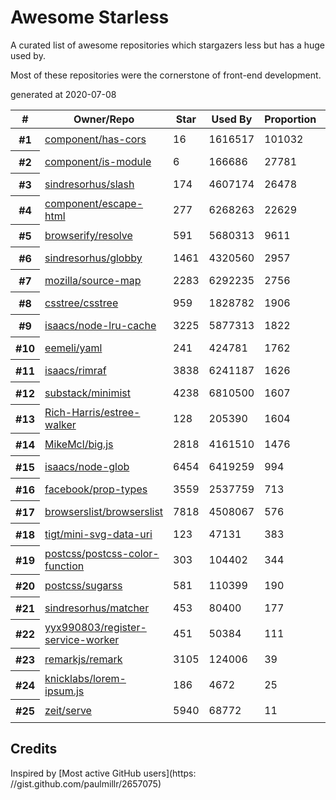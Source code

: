 
# Awesome Starless

A curated list of awesome repositories which stargazers less but has a huge used by.

Most of these repositories were the cornerstone of front-end development.

generated at 2020-07-08

<table cellspacing="0">
  <thead>
    <th scope="col">#</th>
    <th scope="col">Owner/Repo</th>
    <th scope="col">Star</th>
    <!-- Language currently disabled: GitHub returns 'Shell' for most users <th scope="col">Language</th> -->
    <th scope="col">Used By</th>
    <th scope="col">Proportion</th>
    <th scope="col" width="30">Picture</th>
  </thead>
  <tbody>
    
  <tr>
    <th scope="row">#1</th>
    <td><a href="https://github.com/component/has-cors">component/has-cors</a></td>
    <td>16</td>
    <td>1616517</td>
    <td>101032</td>
    <td><img width="30" height="30" src="https://avatars1.githubusercontent.com/u/1687071?v=4"></td></tr>
  </tr>
          
  <tr>
    <th scope="row">#2</th>
    <td><a href="https://github.com/component/is-module">component/is-module</a></td>
    <td>6</td>
    <td>166686</td>
    <td>27781</td>
    <td><img width="30" height="30" src="https://avatars1.githubusercontent.com/u/1687071?v=4"></td></tr>
  </tr>
          
  <tr>
    <th scope="row">#3</th>
    <td><a href="https://github.com/sindresorhus/slash">sindresorhus/slash</a></td>
    <td>174</td>
    <td>4607174</td>
    <td>26478</td>
    <td><img width="30" height="30" src="https://avatars1.githubusercontent.com/u/170270?v=4"></td></tr>
  </tr>
          
  <tr>
    <th scope="row">#4</th>
    <td><a href="https://github.com/component/escape-html">component/escape-html</a></td>
    <td>277</td>
    <td>6268263</td>
    <td>22629</td>
    <td><img width="30" height="30" src="https://avatars1.githubusercontent.com/u/1687071?v=4"></td></tr>
  </tr>
          
  <tr>
    <th scope="row">#5</th>
    <td><a href="https://github.com/browserify/resolve">browserify/resolve</a></td>
    <td>591</td>
    <td>5680313</td>
    <td>9611</td>
    <td><img width="30" height="30" src="https://avatars2.githubusercontent.com/u/6320506?v=4"></td></tr>
  </tr>
          
  <tr>
    <th scope="row">#6</th>
    <td><a href="https://github.com/sindresorhus/globby">sindresorhus/globby</a></td>
    <td>1461</td>
    <td>4320560</td>
    <td>2957</td>
    <td><img width="30" height="30" src="https://avatars1.githubusercontent.com/u/170270?v=4"></td></tr>
  </tr>
          
  <tr>
    <th scope="row">#7</th>
    <td><a href="https://github.com/mozilla/source-map">mozilla/source-map</a></td>
    <td>2283</td>
    <td>6292235</td>
    <td>2756</td>
    <td><img width="30" height="30" src="https://avatars2.githubusercontent.com/u/131524?v=4"></td></tr>
  </tr>
          
  <tr>
    <th scope="row">#8</th>
    <td><a href="https://github.com/csstree/csstree">csstree/csstree</a></td>
    <td>959</td>
    <td>1828782</td>
    <td>1906</td>
    <td><img width="30" height="30" src="https://avatars3.githubusercontent.com/u/18097402?v=4"></td></tr>
  </tr>
          
  <tr>
    <th scope="row">#9</th>
    <td><a href="https://github.com/isaacs/node-lru-cache">isaacs/node-lru-cache</a></td>
    <td>3225</td>
    <td>5877313</td>
    <td>1822</td>
    <td><img width="30" height="30" src="https://avatars2.githubusercontent.com/u/9287?v=4"></td></tr>
  </tr>
          
  <tr>
    <th scope="row">#10</th>
    <td><a href="https://github.com/eemeli/yaml">eemeli/yaml</a></td>
    <td>241</td>
    <td>424781</td>
    <td>1762</td>
    <td><img width="30" height="30" src="https://avatars2.githubusercontent.com/u/617000?v=4"></td></tr>
  </tr>
          
  <tr>
    <th scope="row">#11</th>
    <td><a href="https://github.com/isaacs/rimraf">isaacs/rimraf</a></td>
    <td>3838</td>
    <td>6241187</td>
    <td>1626</td>
    <td><img width="30" height="30" src="https://avatars2.githubusercontent.com/u/9287?v=4"></td></tr>
  </tr>
          
  <tr>
    <th scope="row">#12</th>
    <td><a href="https://github.com/substack/minimist">substack/minimist</a></td>
    <td>4238</td>
    <td>6810500</td>
    <td>1607</td>
    <td><img width="30" height="30" src="https://avatars0.githubusercontent.com/u/12631?v=4"></td></tr>
  </tr>
          
  <tr>
    <th scope="row">#13</th>
    <td><a href="https://github.com/Rich-Harris/estree-walker">Rich-Harris/estree-walker</a></td>
    <td>128</td>
    <td>205390</td>
    <td>1604</td>
    <td><img width="30" height="30" src="https://avatars3.githubusercontent.com/u/1162160?v=4"></td></tr>
  </tr>
          
  <tr>
    <th scope="row">#14</th>
    <td><a href="https://github.com/MikeMcl/big.js">MikeMcl/big.js</a></td>
    <td>2818</td>
    <td>4161510</td>
    <td>1476</td>
    <td><img width="30" height="30" src="https://avatars0.githubusercontent.com/u/921201?v=4"></td></tr>
  </tr>
          
  <tr>
    <th scope="row">#15</th>
    <td><a href="https://github.com/isaacs/node-glob">isaacs/node-glob</a></td>
    <td>6454</td>
    <td>6419259</td>
    <td>994</td>
    <td><img width="30" height="30" src="https://avatars2.githubusercontent.com/u/9287?v=4"></td></tr>
  </tr>
          
  <tr>
    <th scope="row">#16</th>
    <td><a href="https://github.com/facebook/prop-types">facebook/prop-types</a></td>
    <td>3559</td>
    <td>2537759</td>
    <td>713</td>
    <td><img width="30" height="30" src="https://avatars3.githubusercontent.com/u/69631?v=4"></td></tr>
  </tr>
          
  <tr>
    <th scope="row">#17</th>
    <td><a href="https://github.com/browserslist/browserslist">browserslist/browserslist</a></td>
    <td>7818</td>
    <td>4508067</td>
    <td>576</td>
    <td><img width="30" height="30" src="https://avatars0.githubusercontent.com/u/37521022?v=4"></td></tr>
  </tr>
          
  <tr>
    <th scope="row">#18</th>
    <td><a href="https://github.com/tigt/mini-svg-data-uri">tigt/mini-svg-data-uri</a></td>
    <td>123</td>
    <td>47131</td>
    <td>383</td>
    <td><img width="30" height="30" src="https://avatars2.githubusercontent.com/u/8072522?v=4"></td></tr>
  </tr>
          
  <tr>
    <th scope="row">#19</th>
    <td><a href="https://github.com/postcss/postcss-color-function">postcss/postcss-color-function</a></td>
    <td>303</td>
    <td>104402</td>
    <td>344</td>
    <td><img width="30" height="30" src="https://avatars0.githubusercontent.com/u/8296347?v=4"></td></tr>
  </tr>
          
  <tr>
    <th scope="row">#20</th>
    <td><a href="https://github.com/postcss/sugarss">postcss/sugarss</a></td>
    <td>581</td>
    <td>110399</td>
    <td>190</td>
    <td><img width="30" height="30" src="https://avatars0.githubusercontent.com/u/8296347?v=4"></td></tr>
  </tr>
          
  <tr>
    <th scope="row">#21</th>
    <td><a href="https://github.com/sindresorhus/matcher">sindresorhus/matcher</a></td>
    <td>453</td>
    <td>80400</td>
    <td>177</td>
    <td><img width="30" height="30" src="https://avatars1.githubusercontent.com/u/170270?v=4"></td></tr>
  </tr>
          
  <tr>
    <th scope="row">#22</th>
    <td><a href="https://github.com/yyx990803/register-service-worker">yyx990803/register-service-worker</a></td>
    <td>451</td>
    <td>50384</td>
    <td>111</td>
    <td><img width="30" height="30" src="https://avatars1.githubusercontent.com/u/499550?v=4"></td></tr>
  </tr>
          
  <tr>
    <th scope="row">#23</th>
    <td><a href="https://github.com/remarkjs/remark">remarkjs/remark</a></td>
    <td>3105</td>
    <td>124006</td>
    <td>39</td>
    <td><img width="30" height="30" src="https://avatars2.githubusercontent.com/u/16309564?v=4"></td></tr>
  </tr>
          
  <tr>
    <th scope="row">#24</th>
    <td><a href="https://github.com/knicklabs/lorem-ipsum.js">knicklabs/lorem-ipsum.js</a></td>
    <td>186</td>
    <td>4672</td>
    <td>25</td>
    <td><img width="30" height="30" src="https://avatars3.githubusercontent.com/u/431654?v=4"></td></tr>
  </tr>
          
  <tr>
    <th scope="row">#25</th>
    <td><a href="https://github.com/zeit/serve">zeit/serve</a></td>
    <td>5940</td>
    <td>68772</td>
    <td>11</td>
    <td><img width="30" height="30" src="https://avatars0.githubusercontent.com/u/14985020?v=4"></td></tr>
  </tr>
          
  </tbody>
</table>

## Credits

Inspired by [Most active GitHub users](https: //gist.github.com/paulmillr/2657075)

